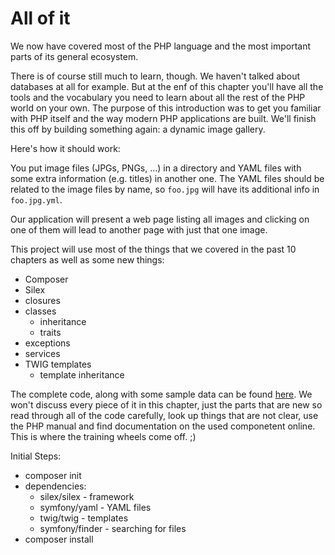 # All of it

We now have covered most of the PHP language and the most important parts of its general ecosystem.

There is of course still much to learn, though. We haven't talked about databases at all for example. But at the enf of this chapter you'll have all the tools and the vocabulary you need to learn about all the rest of the PHP world on your own. The purpose of this introduction was to get you familiar with PHP itself and the way modern PHP applications are built. We'll finish this off by building something again: a dynamic image gallery.

Here's how it should work:

You put image files (JPGs, PNGs, ...) in a directory and YAML files with some extra information (e.g. titles) in another one. The YAML files should be related to the image files by name, so `foo.jpg` will have its additional info in `foo.jpg.yml`.

Our application will present a web page listing all images and clicking on one of them will lead to another page with just that one image.

This project will use most of the things that we covered in the past 10 chapters as well as some new things:

* Composer
* Silex
* closures
* classes
  * inheritance
  * traits
* exceptions
* services
* TWIG templates
  * template inheritance

The complete code, along with some sample data can be found [here](examples/12). We won't discuss every piece of it in this chapter, just the parts that are new so read through all of the code carefully, look up things that are not clear, use the PHP manual and find documentation on the used componetent online. This is where the training wheels come off. ;)

Initial Steps:

* composer init
* dependencies:
  * silex/silex - framework
  * symfony/yaml - YAML files
  * twig/twig - templates
  * symfony/finder - searching for files
* composer install

